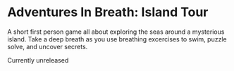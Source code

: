 # Adventures In Breath: Island Tour
A short first person game all about exploring the seas around a mysterious island. Take a deep breath as you use breathing excercises to swim, puzzle solve, and uncover secrets.

Currently unreleased

